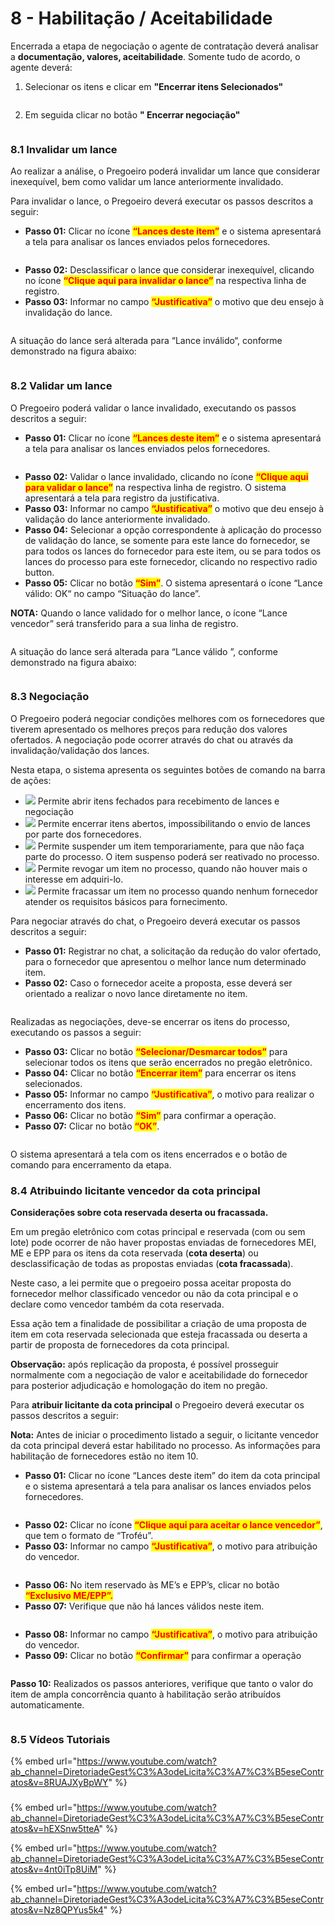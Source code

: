 # 8 - Habilitação / Aceitabilidade

Encerrada a etapa de negociação o agente de contratação deverá analisar a **documentação, valores, aceitabilidade**. Somente tudo de acordo, o agente deverá:

1. Selecionar os itens e clicar em **"Encerrar itens Selecionados"**

<figure><img src="../../.gitbook/assets/Capturar (13).JPG" alt=""><figcaption></figcaption></figure>

2. Em seguida clicar no botão **" Encerrar negociação"**





<figure><img src="../../.gitbook/assets/image (37).png" alt=""><figcaption></figcaption></figure>



### 8.1 Invalidar um lance

Ao realizar a análise, o Pregoeiro poderá invalidar um lance que considerar inexequível, bem como validar um lance anteriormente invalidado.&#x20;

Para invalidar o lance, o Pregoeiro deverá executar os passos descritos a seguir:

* **Passo 01:** Clicar no ícone <mark style="color:red;">**“Lances deste item”**</mark> e o sistema apresentará a tela para analisar os lances enviados pelos fornecedores.

<figure><img src="../../.gitbook/assets/image (38).png" alt=""><figcaption></figcaption></figure>

* **Passo 02:** Desclassificar o lance que considerar inexequível, clicando no ícone <mark style="color:red;">**“Clique aqui para invalidar o lance”**</mark> na respectiva linha de registro.&#x20;
* **Passo 03:** Informar no campo <mark style="color:red;">**“Justificativa”**</mark> o motivo que deu ensejo à invalidação do lance.&#x20;

<figure><img src="../../.gitbook/assets/image (39).png" alt=""><figcaption></figcaption></figure>

A situação do lance será alterada para “Lance inválido“, conforme demonstrado na figura abaixo:

<figure><img src="../../.gitbook/assets/image (40).png" alt=""><figcaption></figcaption></figure>

### 8.2 Validar um lance

O Pregoeiro poderá validar o lance invalidado, executando os passos descritos a seguir:

* **Passo 01:** Clicar no ícone <mark style="color:red;">**“Lances deste item”**</mark> e o sistema apresentará a tela para analisar os lances enviados pelos fornecedores.

<figure><img src="../../.gitbook/assets/image (41).png" alt=""><figcaption></figcaption></figure>

* **Passo 02:** Validar o lance invalidado, clicando no ícone <mark style="color:red;">**“Clique aqui para validar o lance”**</mark> na respectiva linha de registro. O sistema apresentará a tela para registro da justificativa.&#x20;
* **Passo 03:** Informar no campo <mark style="color:red;">**“Justificativa”**</mark> o motivo que deu ensejo à validação do lance anteriormente invalidado.&#x20;
* **Passo 04:** Selecionar a opção correspondente à aplicação do processo de validação do lance, se somente para este lance do fornecedor, se para todos os lances do fornecedor para este item, ou se para todos os lances do processo para este fornecedor, clicando no respectivo radio button.&#x20;
* **Passo 05:** Clicar no botão <mark style="color:red;">**“Sim”**</mark>. O sistema apresentará o ícone “Lance válido: OK“ no campo “Situação do lance”.&#x20;

**NOTA:** Quando o lance validado for o melhor lance, o ícone “Lance vencedor” será transferido para a sua linha de registro.

<figure><img src="../../.gitbook/assets/image (42).png" alt=""><figcaption></figcaption></figure>

A situação do lance será alterada para “Lance válido ”, conforme demonstrado na figura abaixo:

<figure><img src="../../.gitbook/assets/image (43).png" alt=""><figcaption></figcaption></figure>

### 8.3 Negociação

O Pregoeiro poderá negociar condições melhores com os fornecedores que tiverem apresentado os melhores preços para redução dos valores ofertados. A negociação pode ocorrer através do chat ou através da invalidação/validação dos lances.&#x20;

Nesta etapa, o sistema apresenta os seguintes botões de comando na barra de ações:

* ![](<../../.gitbook/assets/image (44).png>) Permite abrir itens fechados para recebimento de lances e negociação
* ![](<../../.gitbook/assets/image (45).png>) Permite encerrar itens abertos, impossibilitando o envio de lances por parte dos fornecedores.&#x20;
* ![](<../../.gitbook/assets/image (46).png>) Permite suspender um item temporariamente, para que não faça parte do processo. O item suspenso poderá ser reativado no processo.&#x20;
* ![](<../../.gitbook/assets/image (47).png>) Permite revogar um item no processo, quando não houver mais o interesse em adquiri-lo.&#x20;
* ![](<../../.gitbook/assets/image (48).png>) Permite fracassar um item no processo quando nenhum fornecedor atender os requisitos básicos para fornecimento.

Para negociar através do chat, o Pregoeiro deverá executar os passos descritos a seguir:

* **Passo 01:** Registrar no chat, a solicitação da redução do valor ofertado, para o fornecedor que apresentou o melhor lance num determinado item.&#x20;
* **Passo 02:** Caso o fornecedor aceite a proposta, esse deverá ser orientado a realizar o novo lance diretamente no item.

<figure><img src="../../.gitbook/assets/image (49).png" alt=""><figcaption></figcaption></figure>

Realizadas as negociações, deve-se encerrar os itens do processo, executando os passos a seguir:

* **Passo 03:** Clicar no botão <mark style="color:red;">**“Selecionar/Desmarcar todos”**</mark> para selecionar todos os itens que serão encerrados no pregão eletrônico.&#x20;
* **Passo 04:** Clicar no botão <mark style="color:red;">**“Encerrar item”**</mark> para encerrar os itens selecionados.&#x20;
* **Passo 05:** Informar no campo <mark style="color:red;">**“Justificativa”**</mark>, o motivo para realizar o encerramento dos itens.&#x20;
* **Passo 06:** Clicar no botão <mark style="color:red;">**“Sim”**</mark> para confirmar a operação.&#x20;
* **Passo 07:** Clicar no botão <mark style="color:red;">**“OK”**</mark>.

<figure><img src="../../.gitbook/assets/image (50).png" alt=""><figcaption></figcaption></figure>

O sistema apresentará a tela com os itens encerrados e o botão de comando para encerramento da etapa.

### &#x20;8.4 Atribuindo licitante vencedor da cota principal

**Considerações sobre cota reservada deserta ou fracassada.**&#x20;

Em um pregão eletrônico com cotas principal e reservada (com ou sem lote) pode ocorrer de não haver propostas enviadas de fornecedores MEI, ME e EPP para os itens da cota reservada (**cota deserta**) ou desclassificação de todas as propostas enviadas (**cota fracassada**).&#x20;

Neste caso, a lei permite que o pregoeiro possa aceitar proposta do fornecedor melhor classificado vencedor ou não da cota principal e o declare como vencedor também da cota reservada.&#x20;

Essa ação tem a finalidade de possibilitar a criação de uma proposta de item em cota reservada selecionada que esteja fracassada ou deserta a partir de proposta de fornecedores da cota principal.&#x20;

**Observação:** após replicação da proposta, é possível prosseguir normalmente com a negociação de valor e aceitabilidade do fornecedor para posterior adjudicação e homologação do item no pregão.&#x20;

Para **atribuir licitante da cota principal** o Pregoeiro deverá executar os passos descritos a seguir:&#x20;

**Nota:** Antes de iniciar o procedimento listado a seguir, o licitante vencedor da cota principal deverá estar habilitado no processo. As informações para habilitação de fornecedores estão no item 10.

* **Passo 01:** Clicar no ícone “Lances deste item” do item da cota principal e o sistema apresentará a tela para analisar os lances enviados pelos fornecedores.

<figure><img src="../../.gitbook/assets/image (51).png" alt=""><figcaption></figcaption></figure>

* **Passo 02:** Clicar no ícone <mark style="color:red;">**“Clique aqui para aceitar o lance vencedor”**</mark>, que tem o formato de “Troféu”.
* **Passo 03:** Informar no campo <mark style="color:red;">**“Justificativa”**</mark>, o motivo para atribuição do vencedor.&#x20;

<figure><img src="../../.gitbook/assets/image (52).png" alt=""><figcaption></figcaption></figure>

* **Passo 06:** No item reservado às ME’s e EPP’s, clicar no botão <mark style="color:red;">**“Exclusivo ME/EPP”.**</mark>&#x20;
* **Passo 07:** Verifique que não há lances válidos neste item.

<figure><img src="../../.gitbook/assets/image (53).png" alt=""><figcaption></figcaption></figure>

* **Passo 08:** Informar no campo <mark style="color:red;">**“Justificativa”**</mark>, o motivo para atribuição do vencedor.&#x20;
* **Passo 09:** Clicar no botão <mark style="color:red;">**“Confirmar”**</mark> para confirmar a operação

<figure><img src="../../.gitbook/assets/image (54).png" alt=""><figcaption></figcaption></figure>

**Passo 10:** Realizados os passos anteriores, verifique que tanto o valor do item de ampla concorrência quanto à habilitação serão atribuídos automaticamente.

<figure><img src="../../.gitbook/assets/image (55).png" alt=""><figcaption></figcaption></figure>



### 8.5 Vídeos Tutoriais

{% embed url="https://www.youtube.com/watch?ab_channel=DiretoriadeGest%C3%A3odeLicita%C3%A7%C3%B5eseContratos&v=8RUAJXyBpWY" %}

###

{% embed url="https://www.youtube.com/watch?ab_channel=DiretoriadeGest%C3%A3odeLicita%C3%A7%C3%B5eseContratos&v=hEXSnw5tteA" %}

{% embed url="https://www.youtube.com/watch?ab_channel=DiretoriadeGest%C3%A3odeLicita%C3%A7%C3%B5eseContratos&v=4nt0iTp8UiM" %}

{% embed url="https://www.youtube.com/watch?ab_channel=DiretoriadeGest%C3%A3odeLicita%C3%A7%C3%B5eseContratos&v=Nz8QPYus5k4" %}


